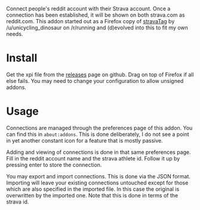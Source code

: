 Connect people's reddit account with their Strava account. Once a connection
has been established, it will be shown on both strava.com as reddit.com. This
addon started out as a Firefox copy of
[stravaTag]((https://www.reddit.com/r/running/comments/3lnyen/tagging_users_on_strava_chrome_extension/))
by /u/unicycling_dinosaur on /r/running and (d)evolved into this to fit my own
needs.

# Install

Get the xpi file from the
[releases](https://github.com/ward/stravatag/releases) page on github. Drag on
top of Firefox if all else fails. You may need to change your configuration to
allow unsigned addons.

# Usage

Connections are managed through the preferences page of this addon. You can
find this in `about:addons`. This is done deliberately, I do not see a point in
yet another constant icon for a feature that is mostly passive.

Adding and viewing of connections is done in that same preferences page.  Fill
in the reddit account name and the strava athlete id. Follow it up by pressing
enter to store the connection.

You may export and import connections. This is done via the JSON format.
Importing will leave your existing connections untouched except for those which
are also specified in the imported file. In this case the original is
overwritten by the imported one. Note that this is done in terms of the strava
id.
